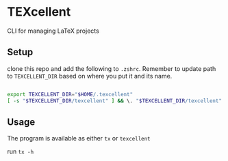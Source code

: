 # TEXcellent

CLI for managing LaTeX projects

## Setup

clone this repo and add the following to `.zshrc`. Remember to update path to `TEXCELLENT_DIR` based on where you put it and its name.

```zsh

export TEXCELLENT_DIR="$HOME/.texcellent"
[ -s "$TEXCELLENT_DIR/texcellent" ] && \. "$TEXCELLENT_DIR/texcellent"

```

## Usage

The program is available as either `tx` or `texcellent`

run `tx -h`

